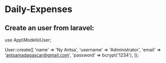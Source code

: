 # Daily-Expenses

## Create an user from laravel:
use App\Models\User;

User::create([
    'name' => 'Ny Antsa',
    'username' => 'Administrator', 
    'email' => 'antsamadagascar@gmail.com',
    'password' => bcrypt('1234'),
]);
